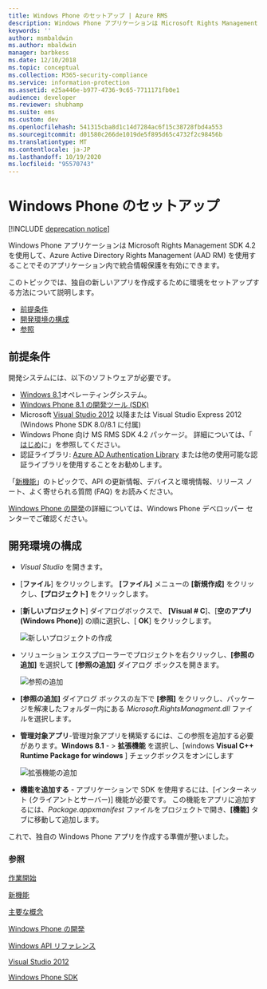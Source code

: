 ```yaml
---
title: Windows Phone のセットアップ | Azure RMS
description: Windows Phone アプリケーションは Microsoft Rights Management SDK 4.2 を使用して、そのアプリケーション内で統合情報保護を有効にできます。
keywords: ''
author: msmbaldwin
ms.author: mbaldwin
manager: barbkess
ms.date: 12/10/2018
ms.topic: conceptual
ms.collection: M365-security-compliance
ms.service: information-protection
ms.assetid: e25a446e-b977-4736-9c65-7711171fb0e1
audience: developer
ms.reviewer: shubhamp
ms.suite: ems
ms.custom: dev
ms.openlocfilehash: 541315cba8d1c14d7284ac6f15c38728fbd4a553
ms.sourcegitcommit: d01580c266de1019de5f895d65c4732f2c98456b
ms.translationtype: MT
ms.contentlocale: ja-JP
ms.lasthandoff: 10/19/2020
ms.locfileid: "95570743"
---
```

# <a name="windows-phone-setup"></a>Windows Phone のセットアップ

[!INCLUDE [deprecation notice](../includes/deprecation-warning.md)]

Windows Phone アプリケーションは Microsoft Rights Management SDK 4.2 を使用して、Azure Active Directory Rights Management (AAD RM) を使用することでそのアプリケーション内で統合情報保護を有効にできます。

このトピックでは、独自の新しいアプリを作成するために環境をセットアップする方法について説明します。

-   [前提条件](#prerequisites)
-   [開発環境の構成](#configuring-your-development-environment)
-   [参照](#see-also)

## <a name="prerequisites"></a>前提条件


開発システムには、以下のソフトウェアが必要です。

-   [Windows 8.1](https://windows.microsoft.com/windows-8/meet)オペレーティングシステム。
-   [Windows Phone 8.1 の開発ツール (SDK)](https://developer.microsoft.com/windows/downloads/sdk-archive)
-   Microsoft [Visual Studio 2012](https://visualstudio.microsoft.com/vs/older-downloads/) 以降または Visual Studio Express 2012 (Windows Phone SDK 8.0/8.1 に付属)
-   Windows Phone 向け MS RMS SDK 4.2 パッケージ。 詳細については、「 [はじめ](get-started.md)に」を参照してください。
-   認証ライブラリ: [Azure AD Authentication Library](/previous-versions/azure/jj573266(v=azure.100)) または他の使用可能な認証ライブラリを使用することをお勧めします。

「[新機能](release-notes.md)」のトピックで、API の更新情報、デバイスと環境情報、リリース ノート、よく寄せられる質問 (FAQ) をお読みください。

[Windows Phone の開発](/previous-versions/windows/apps/ff402535(v=vs.105))の詳細については、Windows Phone デベロッパー センターでご確認ください。

## <a name="configuring-your-development-environment"></a>開発環境の構成


-   *Visual Studio* を開きます。
-   [**ファイル**] をクリックします。 **[ファイル]** メニューの **[新規作成]** をクリックし、**[プロジェクト]** をクリックします。
-   [**新しいプロジェクト**] ダイアログボックスで、 **[Visual \# C**]、[**空のアプリ (Windows Phone)**] の順に選択し、[ **OK**] をクリックします。

    ![新しいプロジェクトの作成](../media/wpsetup-newproj.png)

-   ソリューション エクスプローラーでプロジェクトを右クリックし、**[参照の追加]** を選択して **[参照の追加]** ダイアログ ボックスを開きます。

    ![参照の追加](../media/wpsetup-addref.png)

-   **[参照の追加]** ダイアログ ボックスの左下で **[参照]** をクリックし、パッケージを解凍したフォルダー内にある *Microsoft.RightsManagment.dll* ファイルを選択します。
-   **管理対象アプリ**-管理対象アプリを構築するには、この参照を追加する必要があります。**Windows 8.1** - &gt; **拡張機能** を選択し、[windows **Visual C++ Runtime Package for windows** ] チェックボックスをオンにします

    ![拡張機能の追加](../media/wpsetup-refmngr.png)

-   **機能を追加する** - アプリケーションで SDK を使用するには、[インターネット (クライアントとサーバー)] 機能が必要です。 この機能をアプリに追加するには、*Package.appxmanifest* ファイルをプロジェクトで開き、**[機能]** タブに移動して追加します。

これで、独自の Windows Phone アプリを作成する準備が整いました。

### <a name="see-also"></a>参照

[作業開始](get-started.md)

[新機能](release-notes.md)

[主要な概念](core-concepts.md)

[Windows Phone の開発](/previous-versions/windows/apps/ff402535(v=vs.105))

[Windows API リファレンス](/previous-versions/windows/desktop/msipcthin2/winrt)

[Visual Studio 2012](https://visualstudio.microsoft.com/vs/older-downloads/)

[Windows Phone SDK](https://developer.microsoft.com/windows/downloads/sdk-archive)